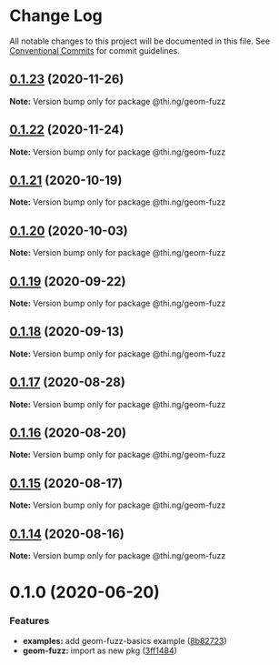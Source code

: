# Change Log

All notable changes to this project will be documented in this file.
See [Conventional Commits](https://conventionalcommits.org) for commit guidelines.

## [0.1.23](https://github.com/thi-ng/umbrella/compare/@thi.ng/geom-fuzz@0.1.22...@thi.ng/geom-fuzz@0.1.23) (2020-11-26)

**Note:** Version bump only for package @thi.ng/geom-fuzz





## [0.1.22](https://github.com/thi-ng/umbrella/compare/@thi.ng/geom-fuzz@0.1.21...@thi.ng/geom-fuzz@0.1.22) (2020-11-24)

**Note:** Version bump only for package @thi.ng/geom-fuzz





## [0.1.21](https://github.com/thi-ng/umbrella/compare/@thi.ng/geom-fuzz@0.1.20...@thi.ng/geom-fuzz@0.1.21) (2020-10-19)

**Note:** Version bump only for package @thi.ng/geom-fuzz





## [0.1.20](https://github.com/thi-ng/umbrella/compare/@thi.ng/geom-fuzz@0.1.19...@thi.ng/geom-fuzz@0.1.20) (2020-10-03)

**Note:** Version bump only for package @thi.ng/geom-fuzz





## [0.1.19](https://github.com/thi-ng/umbrella/compare/@thi.ng/geom-fuzz@0.1.18...@thi.ng/geom-fuzz@0.1.19) (2020-09-22)

**Note:** Version bump only for package @thi.ng/geom-fuzz





## [0.1.18](https://github.com/thi-ng/umbrella/compare/@thi.ng/geom-fuzz@0.1.17...@thi.ng/geom-fuzz@0.1.18) (2020-09-13)

**Note:** Version bump only for package @thi.ng/geom-fuzz





## [0.1.17](https://github.com/thi-ng/umbrella/compare/@thi.ng/geom-fuzz@0.1.16...@thi.ng/geom-fuzz@0.1.17) (2020-08-28)

**Note:** Version bump only for package @thi.ng/geom-fuzz





## [0.1.16](https://github.com/thi-ng/umbrella/compare/@thi.ng/geom-fuzz@0.1.15...@thi.ng/geom-fuzz@0.1.16) (2020-08-20)

**Note:** Version bump only for package @thi.ng/geom-fuzz





## [0.1.15](https://github.com/thi-ng/umbrella/compare/@thi.ng/geom-fuzz@0.1.14...@thi.ng/geom-fuzz@0.1.15) (2020-08-17)

**Note:** Version bump only for package @thi.ng/geom-fuzz





## [0.1.14](https://github.com/thi-ng/umbrella/compare/@thi.ng/geom-fuzz@0.1.13...@thi.ng/geom-fuzz@0.1.14) (2020-08-16)

**Note:** Version bump only for package @thi.ng/geom-fuzz





# 0.1.0 (2020-06-20)


### Features

* **examples:** add geom-fuzz-basics example ([8b82723](https://github.com/thi-ng/umbrella/commit/8b82723c3708c78d5a67376036b661baec8e4ce0))
* **geom-fuzz:** import as new pkg ([3ff1484](https://github.com/thi-ng/umbrella/commit/3ff14848f277bd9dc7b2a009aa0a98d6e1d3df6c))
